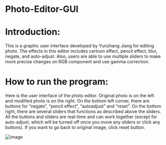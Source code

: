 # Photo-Editor-GUI

# Introduction:
This is a graphic user interface developed by Yunzhang Jiang for editing photo.
The effects in this editor includes cartoon effect, pencil effect, blur, negate, and auto-adjust. Also,
users are able to use multiple sliders to make more precise changes on RGB component and use
gamma correction.

# How to run the program:
Here is the user interface of the photo editor. Original photo is on the left and modified photo is on the right. On the bottom left corner, there are buttons for “negate”, “pencil effect”, “autoadjust” and “reset”. On the bottom right, there are several sliders that functions as described above the sliders. All the buttons and sliders are real-time and can work together (except for auto-adjust, which will be turned off once you move any sliders or click any buttons). If you want to go back to original image, click reset button.

![image](https://user-images.githubusercontent.com/58502695/138576349-f891aa01-b102-4b96-a992-759d38e646df.png)
